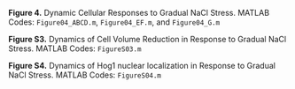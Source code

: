 **Figure 4.** Dynamic Cellular Responses to Gradual NaCl Stress.
MATLAB Codes: `Figure04_ABCD.m`, `Figure04_EF.m`, and `Figure04_G.m`

**Figure S3.** Dynamics of Cell Volume Reduction in Response to Gradual NaCl Stress.
MATLAB Codes: `FigureS03.m`

**Figure S4.** Dynamics of Hog1 nuclear localization in Response to Gradual NaCl Stress.
MATLAB Codes: `FigureS04.m`

